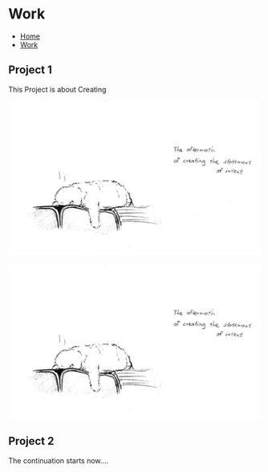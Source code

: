 # Work

- [Home](index.md)
- [Work](word.md)

## Project 1

This Project is about Creating 

![Sample image](/media/meo-goner.jpg)

<img alt="Sapme image" src="/media/meo-goner.jpg">

## Project 2

The continuation starts now....
